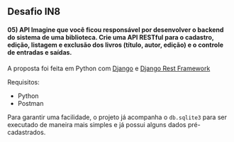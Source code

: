 ## Desafio IN8 
#### 05) API Imagine que você ficou responsável por desenvolver o backend do sistema de uma biblioteca. Crie uma API RESTful para o cadastro, edição, listagem e exclusão dos livros (título, autor, edição) e o controle de entradas e saídas.
A proposta foi feita em Python com [Django](https://www.djangoproject.com/) e [Django Rest Framework](https://www.django-rest-framework.org/) 

Requisitos:
 - Python
 - Postman
 
 Para garantir uma facilidade, o projeto já acompanha o `db.sqlite3` para ser executado de maneira mais simples e já possui alguns dados pré-cadastrados.
 
 

